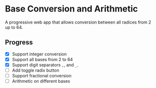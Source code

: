# Base Conversion and Arithmetic

A progressive web app that allows conversion between all radices from 2 up to 64.

## Progress

- [x] Support integer conversion
- [x] Support all bases from 2 to 64
- [x] Support digit separators `,`, and `_`.
- [ ] Add toggle radix button
- [ ] Support fractional conversion
- [ ] Arithmetic on different bases
